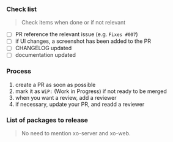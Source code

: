 ### Check list

> Check items when done or if not relevant

- [ ] PR reference the relevant issue (e.g. `Fixes #007`)
- [ ] if UI changes, a screenshot has been added to the PR
- [ ] CHANGELOG updated
- [ ] documentation updated

### Process

1. create a PR as soon as possible
1. mark it as `WiP:` (Work in Progress) if not ready to be merged
1. when you want a review, add a reviewer
1. if necessary, update your PR, and readd a reviewer

### List of packages to release

> No need to mention xo-server and xo-web.
